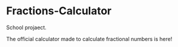# Fractions-Calculator
School projaect. 

The official calculator made to calculate fractional numbers is here!
